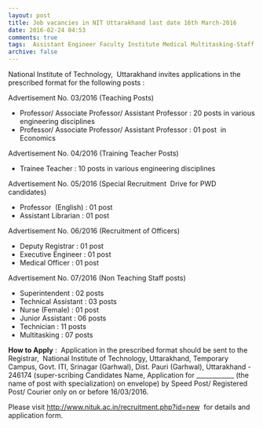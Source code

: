 ```yaml
---
layout: post
title: Job vacancies in NIT Uttarakhand last date 16th March-2016   
date: 2016-02-24 04:53
comments: true
tags:  Assistant Engineer Faculty Institute Medical Multitasking-Staff NIT Nurse Officer Registrar Special Drive Superintendent Teacher Technical Technician Trainee Uttarakhand 
archive: false
---
```

National Institute of Technology,  Uttarakhand invites applications in the prescribed format for the following posts :

Advertisement No. 03/2016 (Teaching Posts)

- Professor/ Associate Professor/ Assistant Professor : 20 posts in various engineering disciplines 
- Professor/ Associate Professor/ Assistant Professor : 01 post  in Economics  

Advertisement No. 04/2016 (Training Teacher Posts)

- Trainee Teacher : 10 posts in various engineering disciplines

Advertisement No. 05/2016 (Special Recruitment  Drive for PWD candidates)

- Professor  (English) : 01 post 
- Assistant Librarian : 01 post

Advertisement No. 06/2016 (Recruitment of Officers) 

- Deputy Registrar : 01 post
- Executive Engineer : 01 post
- Medical Officer : 01 post 

Advertisement No. 07/2016 (Non Teaching Staff posts) 

- Superintendent : 02 posts
- Technical Assistant : 03 posts
- Nurse (Female) : 01 post
- Junior Assistant : 06 posts
- Technician : 11 posts 
- Multitasking : 07 posts 





**How to Apply** :  Application in the prescribed format should be sent to the Registrar,  National Institute of Technology, Uttarakhand, Temporary Campus, Govt. ITI, Srinagar (Garhwal), Dist. Pauri (Garhwal), Uttarakhand - 246174 (super-scribing Candidates Name, Application for ____________ (the name of post with specialization) on envelope) by Speed Post/ Registered Post/ Courier only on or before 16/03/2016. 

Please visit <http://www.nituk.ac.in/recruitment.php?id=new>  for details and application form.



